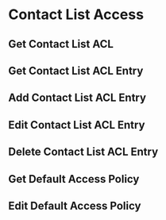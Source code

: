 # Contact List Access

## Get Contact List ACL
## Get Contact List ACL Entry
## Add Contact List ACL Entry
## Edit Contact List ACL Entry
## Delete Contact List ACL Entry
## Get Default Access Policy
## Edit Default Access Policy


